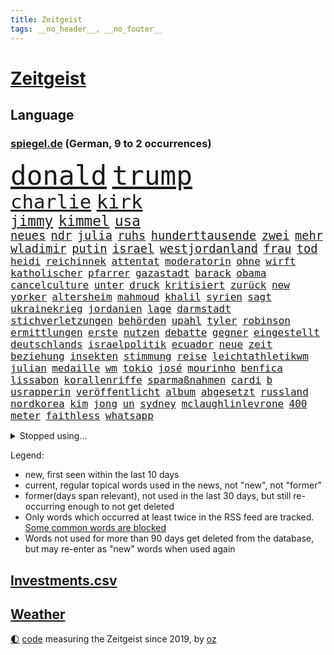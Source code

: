 ```yaml
---
title: Zeitgeist
tags: __no_header__, __no_footer__
---
```


# [Zeitgeist](https://oliz.io/zeitgeist/)

## Language

<h3><a href="https://www.spiegel.de" target="_blank">spiegel.de</a> (German, 9 to 2 occurrences)</h3>
<p style="font-family:monospace">
<span style="font-size:32pt"><a href="news_links.html#donald" class="current">donald</a></span>
<span style="font-size:32pt"><a href="news_links.html#trump" class="current">trump</a></span>
<br>
<span style="font-size:23pt"><a href="news_links.html#charlie" class="new">charlie</a></span>
<span style="font-size:23pt"><a href="news_links.html#kirk" class="new">kirk</a></span>
<br>
<span style="font-size:17pt"><a href="news_links.html#jimmy" class="current">jimmy</a></span>
<span style="font-size:17pt"><a href="news_links.html#kimmel" class="current">kimmel</a></span>
<span style="font-size:17pt"><a href="news_links.html#usa" class="current">usa</a></span>
<br>
<span style="font-size:14pt"><a href="news_links.html#neues" class="current">neues</a></span>
<span style="font-size:14pt"><a href="news_links.html#ndr" class="current">ndr</a></span>
<span style="font-size:14pt"><a href="news_links.html#julia" class="current">julia</a></span>
<span style="font-size:14pt"><a href="news_links.html#ruhs" class="current">ruhs</a></span>
<span style="font-size:14pt"><a href="news_links.html#hunderttausende" class="current">hunderttausende</a></span>
<span style="font-size:14pt"><a href="news_links.html#zwei" class="current">zwei</a></span>
<span style="font-size:14pt"><a href="news_links.html#mehr" class="current">mehr</a></span>
<span style="font-size:14pt"><a href="news_links.html#wladimir" class="current">wladimir</a></span>
<span style="font-size:14pt"><a href="news_links.html#putin" class="current">putin</a></span>
<span style="font-size:14pt"><a href="news_links.html#israel" class="current">israel</a></span>
<span style="font-size:14pt"><a href="news_links.html#westjordanland" class="current">westjordanland</a></span>
<span style="font-size:14pt"><a href="news_links.html#frau" class="current">frau</a></span>
<span style="font-size:14pt"><a href="news_links.html#tod" class="current">tod</a></span>
<br>
<span style="font-size:12pt"><a href="news_links.html#heidi" class="current">heidi</a></span>
<span style="font-size:12pt"><a href="news_links.html#reichinnek" class="current">reichinnek</a></span>
<span style="font-size:12pt"><a href="news_links.html#attentat" class="current">attentat</a></span>
<span style="font-size:12pt"><a href="news_links.html#moderatorin" class="current">moderatorin</a></span>
<span style="font-size:12pt"><a href="news_links.html#ohne" class="current">ohne</a></span>
<span style="font-size:12pt"><a href="news_links.html#wirft" class="current">wirft</a></span>
<span style="font-size:12pt"><a href="news_links.html#katholischer" class="current">katholischer</a></span>
<span style="font-size:12pt"><a href="news_links.html#pfarrer" class="current">pfarrer</a></span>
<span style="font-size:12pt"><a href="news_links.html#gazastadt" class="current">gazastadt</a></span>
<span style="font-size:12pt"><a href="news_links.html#barack" class="current">barack</a></span>
<span style="font-size:12pt"><a href="news_links.html#obama" class="current">obama</a></span>
<span style="font-size:12pt"><a href="news_links.html#cancelculture" class="new">cancelculture</a></span>
<span style="font-size:12pt"><a href="news_links.html#unter" class="current">unter</a></span>
<span style="font-size:12pt"><a href="news_links.html#druck" class="current">druck</a></span>
<span style="font-size:12pt"><a href="news_links.html#kritisiert" class="current">kritisiert</a></span>
<span style="font-size:12pt"><a href="news_links.html#zurück" class="current">zurück</a></span>
<span style="font-size:12pt"><a href="news_links.html#new" class="current">new</a></span>
<span style="font-size:12pt"><a href="news_links.html#yorker" class="current">yorker</a></span>
<span style="font-size:12pt"><a href="news_links.html#altersheim" class="new">altersheim</a></span>
<span style="font-size:12pt"><a href="news_links.html#mahmoud" class="current">mahmoud</a></span>
<span style="font-size:12pt"><a href="news_links.html#khalil" class="current">khalil</a></span>
<span style="font-size:12pt"><a href="news_links.html#syrien" class="current">syrien</a></span>
<span style="font-size:12pt"><a href="news_links.html#sagt" class="current">sagt</a></span>
<span style="font-size:12pt"><a href="news_links.html#ukrainekrieg" class="current">ukrainekrieg</a></span>
<span style="font-size:12pt"><a href="news_links.html#jordanien" class="current">jordanien</a></span>
<span style="font-size:12pt"><a href="news_links.html#lage" class="current">lage</a></span>
<span style="font-size:12pt"><a href="news_links.html#darmstadt" class="current">darmstadt</a></span>
<span style="font-size:12pt"><a href="news_links.html#stichverletzungen" class="current">stichverletzungen</a></span>
<span style="font-size:12pt"><a href="news_links.html#behörden" class="current">behörden</a></span>
<span style="font-size:12pt"><a href="news_links.html#upahl" class="new">upahl</a></span>
<span style="font-size:12pt"><a href="news_links.html#tyler" class="current">tyler</a></span>
<span style="font-size:12pt"><a href="news_links.html#robinson" class="new">robinson</a></span>
<span style="font-size:12pt"><a href="news_links.html#ermittlungen" class="current">ermittlungen</a></span>
<span style="font-size:12pt"><a href="news_links.html#erste" class="current">erste</a></span>
<span style="font-size:12pt"><a href="news_links.html#nutzen" class="current">nutzen</a></span>
<span style="font-size:12pt"><a href="news_links.html#debatte" class="current">debatte</a></span>
<span style="font-size:12pt"><a href="news_links.html#gegner" class="current">gegner</a></span>
<span style="font-size:12pt"><a href="news_links.html#eingestellt" class="current">eingestellt</a></span>
<span style="font-size:12pt"><a href="news_links.html#deutschlands" class="current">deutschlands</a></span>
<span style="font-size:12pt"><a href="news_links.html#israelpolitik" class="current">israelpolitik</a></span>
<span style="font-size:12pt"><a href="news_links.html#ecuador" class="current">ecuador</a></span>
<span style="font-size:12pt"><a href="news_links.html#neue" class="current">neue</a></span>
<span style="font-size:12pt"><a href="news_links.html#zeit" class="current">zeit</a></span>
<span style="font-size:12pt"><a href="news_links.html#beziehung" class="current">beziehung</a></span>
<span style="font-size:12pt"><a href="news_links.html#insekten" class="current">insekten</a></span>
<span style="font-size:12pt"><a href="news_links.html#stimmung" class="current">stimmung</a></span>
<span style="font-size:12pt"><a href="news_links.html#reise" class="current">reise</a></span>
<span style="font-size:12pt"><a href="news_links.html#leichtathletikwm" class="current">leichtathletikwm</a></span>
<span style="font-size:12pt"><a href="news_links.html#julian" class="current">julian</a></span>
<span style="font-size:12pt"><a href="news_links.html#medaille" class="current">medaille</a></span>
<span style="font-size:12pt"><a href="news_links.html#wm" class="current">wm</a></span>
<span style="font-size:12pt"><a href="news_links.html#tokio" class="current">tokio</a></span>
<span style="font-size:12pt"><a href="news_links.html#josé" class="current">josé</a></span>
<span style="font-size:12pt"><a href="news_links.html#mourinho" class="current">mourinho</a></span>
<span style="font-size:12pt"><a href="news_links.html#benfica" class="new">benfica</a></span>
<span style="font-size:12pt"><a href="news_links.html#lissabon" class="current">lissabon</a></span>
<span style="font-size:12pt"><a href="news_links.html#korallenriffe" class="new">korallenriffe</a></span>
<span style="font-size:12pt"><a href="news_links.html#sparmaßnahmen" class="current">sparmaßnahmen</a></span>
<span style="font-size:12pt"><a href="news_links.html#cardi" class="new">cardi</a></span>
<span style="font-size:12pt"><a href="news_links.html#b" class="current">b</a></span>
<span style="font-size:12pt"><a href="news_links.html#usrapperin" class="current">usrapperin</a></span>
<span style="font-size:12pt"><a href="news_links.html#veröffentlicht" class="current">veröffentlicht</a></span>
<span style="font-size:12pt"><a href="news_links.html#album" class="current">album</a></span>
<span style="font-size:12pt"><a href="news_links.html#abgesetzt" class="current">abgesetzt</a></span>
<span style="font-size:12pt"><a href="news_links.html#russland" class="current">russland</a></span>
<span style="font-size:12pt"><a href="news_links.html#nordkorea" class="current">nordkorea</a></span>
<span style="font-size:12pt"><a href="news_links.html#kim" class="current">kim</a></span>
<span style="font-size:12pt"><a href="news_links.html#jong" class="current">jong</a></span>
<span style="font-size:12pt"><a href="news_links.html#un" class="current">un</a></span>
<span style="font-size:12pt"><a href="news_links.html#sydney" class="current">sydney</a></span>
<span style="font-size:12pt"><a href="news_links.html#mclaughlinlevrone" class="new">mclaughlinlevrone</a></span>
<span style="font-size:12pt"><a href="news_links.html#400" class="current">400</a></span>
<span style="font-size:12pt"><a href="news_links.html#meter" class="current">meter</a></span>
<span style="font-size:12pt"><a href="news_links.html#faithless" class="new">faithless</a></span>
<span style="font-size:12pt"><a href="news_links.html#whatsapp" class="current">whatsapp</a></span>
</p>
<details>
<summary>Stopped using...</summary>
<p class="former" style="font-size:12pt">
corona(1793) kämpfte(1793) leichter(1792) schwarzen(1791) kurzem(1790) schneller(1790) statement(1790) bisherige(1789) krankenhäuser(1789) schleswigholstein(1789) sprache(1789) umfeld(1789) ard(1788) beispielen(1788) dauern(1788) egal(1788) kolumnist(1788) persönliche(1788) skandal(1788) ungewöhnlich(1788) übergriffe(1788) angeklagte(1787) arbeitsplatz(1787) kriminelle(1787) la(1787) lohnt(1787) versteigert(1787) willen(1787) 37(1786) berichte(1786) einstieg(1786) favoriten(1786) florian(1786) grad(1786) riss(1786) alkohol(1785) begleitet(1785) folgte(1785) geboren(1785) konflikte(1785) planeten(1785) cristiano(1784) gefährden(1784) ronaldo(1784) unbekannten(1784) versprochen(1784) entgegen(1783) hass(1783) starten(1783) vorübergehend(1783) weltweite(1783) 2016(1782) verschiebt(1782) anne(1781) demonstrationen(1781) kleines(1781) unterstützer(1781) wies(1781) endgültig(1780) ermöglichen(1780) geklärt(1780) lust(1780) tödlicher(1780) gemeldet(1779) inflation(1779) termin(1779) wähler(1779) zusammenhang(1779) null(1778) philipp(1778) beiträge(1777) englischen(1776) springt(1776) verbindet(1776) klären(1775) 32(1773) gesamten(1773) nerven(1773) aktivistin(1771) einschränkungen(1769) schnellen(1769) landete(1768) analysiert(1766) hoffnungen(1765) holocaust(1764) brach(1762) gelandet(1758) ältere(1758) hilfen(1755) verständnis(1752) günther(1740) konzert(1739) maschinen(1724) übrig(1600) interessen(1591) finanziert(1590) lehren(1547) kleidung(1528) volk(1527) verurteilung(1510) gestern(1482) stehlen(1463) gemeinschaft(1450) spiegelkorrespondent(1438) älteste(1427) einschätzungen(1420) magazin(1406) front(1371) waffenlieferungen(1343) fördern(1338) ring(1332) spektakel(1330) desto(1324) emotionalen(1307) 2014(1304) jennifer(1278) brandenburger(1267) iranische(1255) flüchten(1254) erlauben(1235) zentrale(1215) kaffee(1181) jugendlicher(1177) misshandelt(1174) grün(1166) entfernen(1154) hände(1116) gerechtfertigt(1094) nationaltrainer(1075) begegnung(1065) auszeichnung(1054) ulm(1028) steigern(999) verwendet(990) mag(980) landwirte(956) startups(948) islamistischen(945) schöner(938) kleinere(935) uefa(927) vermeintliche(927) loswerden(926) betreiben(901) angerichtet(885) kollidiert(882) 13jährige(880) glas(877) kleinflugzeug(873) fisch(861) urlauber(856) seltsame(847) gehandelt(831) lebensgefährlich(830) gelände(829) kurzer(816) sächsischen(809) rechtsextremer(807) festgestellt(800) langjährigen(795) warnungen(793) queere(790) erderwärmung(787) nahostkonflikt(774) netanyahus(761) kranke(749) genossen(747) digitalen(746) ausnahmezustand(742) alaska(741) goldenen(731) 24jährige(730) achtzigerjahren(719) zurückhaltend(713) verspottet(711) oppositionspolitiker(706) demokratischen(704) waffenruhe(698) 85(693) raumstation(692) gerechnet(690) mancherorts(675) klingen(662) influencerin(653) kostenlos(644) produzent(643) franzose(642) haftstrafen(642) bereichen(638) beleidigungen(631) zurückgekehrt(630) abgeordneter(620) umstrittenes(620) dorthin(615) zurückgewiesen(613) eilantrag(612) iss(608) passagier(596) audi(590) finanzielle(580) harvey(571) mats(570) offenbaren(570) gefälschte(568) hummels(566) mallorca(558) verzögern(554) sitze(551) möglichkeit(542) georg(538) überlassen(531) messerangriff(525) bgh(524) faktencheck(518) gesteht(514) getreten(511) fahrrad(510) elefanten(508) größtes(505) escooter(503) sticht(500) bräuchte(499) mischt(494) ablauf(493) versuchter(493) ungewollt(492) telekom(491) grenzkontrollen(489) besuchte(486) flüchtlingslager(483) sprecher(483) kryptowährung(481) liest(478) regensburg(470) gemessen(464) jeweils(463) stiegen(463) cartoonisten(462) palästinensern(462) schütze(462) regierungspartei(458) ereignisse(453) suchten(450) allmählich(449) nervös(447) gesteuert(440) enttäuschung(434) umsatz(433) unsicher(432) kümmern(431) zeug(431) strebt(430) extremen(427) feuert(427) eingebrochen(425) westküste(425) verfehlt(424) erschüttern(419) zerstörten(416) glaube(412) anruf(411) schwierigen(404) verstorben(402) merz'(401) 130(400) coronavirus(396) telefoniert(396) rechtsextrem(393) uspolitik(391) klimakonferenz(390) geheimdienste(389) northvolt(389) britin(385) one(384) liveblog(381) staatsoberhaupt(378) australische(375) gianni(374) infantino(374) parallelen(368) verbannt(368) schwedischen(367) ungewiss(361) trost(360) versorgen(358) überwacht(358) cem(356) özdemir(356) biografie(355) doku(354) feuerpause(354) teuersten(351) namibia(347) katastrophal(346) festgehalten(343) absolute(341) leipziger(341) 71(340) bastelt(340) erholung(340) bezos(337) sehnsucht(336) härteren(335) hof(333) morgens(331) unterschiedliche(330) mängel(329) green(328) mohamed(328) gemeinde(326) zulasten(326) paderborn(324) superkraft(323) brett(320) apps(318) traditionellen(317) gedenkt(316) kern(316) klubwm(316) aktueller(313) vorstellungen(311) dunkelheit(307) zunehmende(307) meteorologen(306) zustände(306) anfühlt(305) hauptdarsteller(304) auskommen(303) ultimatum(301) gefährdung(296) mittagessen(296) odessa(296) unterschiedlichen(296) weinstein(296) schadet(293) runden(292) überfallen(287) gefängnisstrafe(282) queeren(281) fraktionschef(279) zwingen(279) konferenz(273) trotzt(273) marius(272) verständigt(271) zehntausenden(270) südkoreas(269) 97(267) entfacht(266) begreifen(265) schlange(265) bielefeld(264) wirtz(260) bonn(258) vorläufig(258) brutaler(255) ordnung(253) bewusstlos(252) brad(252) chaotische(252) medizinischen(252) pitt(252) steffi(251) strategisch(250) skurrile(249) absolut(248) aktive(248) lieferung(248) südwesten(248) verwirrung(248) community(246) faktoren(246) mythos(245) natochef(244) schattenflotte(243) gefährdete(240) abgeschlossen(234) beliebtes(234) laura(233) unabhängiger(233) arte(232) trinkwasser(231) lieferten(228) re(228) rereportage(228) führerschein(227) übers(226) promille(223) wirtschaftsleistung(223) aufzunehmen(222) londons(222) tauchen(222) vage(222) begegnet(221) eurozone(221) grill(221) malen(221) zweites(221) massiver(220) mütterrente(220) angefeindet(219) bedauert(219) waldbränden(219) spiegelleser(218) atomkraftwerk(217) getrennte(216) bauch(215) besseres(215) gift(212) ushauptstadt(212) boykottiert(211) fifapräsident(211) berge(210) blog(210) einzuschränken(209) fußgänger(209) massenentlassungen(209) vorbereitungen(209) interviews(208) ostdeutsche(208) ruhm(208) wilder(207) dazwischen(206) weltspitze(206) 1945(204) nützt(202) entscheidender(200) liveanalyse(199) aschaffenburg(198) steuererklärung(198) kapitel(197) stürmen(197) fedchef(196) universitäten(195) berechnung(194) sicherer(194) voice(194) cannes(192) zugenommen(189) darfur(188) eingestochen(188) heißer(188) friedensabkommen(185) ulrich(184) ausrücken(181) gazakonflikt(181) usvizepräsident(181) benutzt(180) karlheinz(180) tiefsten(180) verschwindet(180) gefangenenaustausch(179) lahme(179) barbara(178) dokumentarfilm(178) warfen(177) grok(175) demokratischer(172) mexikanischen(172) schiebt(172) steuergeld(172) zecken(172) küstenwache(171) vorantreiben(171) bestsellerautorin(170) bröckelt(170) vernichten(169) verarbeitet(167) verpflichtungen(167) wahlkreis(167) bestehenden(166) ansatz(165) gerichtet(165) haifa(165) prozesse(165) ungewöhnliches(165) linda(164) toronto(164) sammlung(163) spätestens(163) übung(163) enfant(162) terrible(162) unterliegen(162) extennisstar(161) repräsentative(161) ron(160) pokalfinale(159) benannt(158) nutzten(158) wandte(158) inspirieren(157) kretschmann(157) neapel(157) winfried(157) 1995(156) wartezeiten(156) anerkannt(155) flüsse(155) miguel(155) teufel(155) bauer(154) amazonasgebiet(153) cincinnati(153) wertlos(152) besprechen(151) geldern(151) verabschiedete(150) aufgegriffen(149) covid(149) heldin(149) angezündet(148) begleiten(148) begriffe(148) einseitiges(148) hurra(148) ukrainegespräche(148) warschau(148) abtreibungsrecht(147) chatbots(147) ernennt(147) urteilte(147) c(146) fähig(146) sperrung(146) stürme(146) wetterte(146) boykott(145) 61(144) gletscher(144) schmelzen(144) wirtschaftlicher(144) kündigten(143) amtsvorgänger(142) breite(142) vorlesen(142) chan(141) weitaus(141) pünktlicher(140) klang(139) nürnberger(139) strompreise(137) leinwand(135) sturzfluten(135) verehrt(135) spontan(134) abwechslung(133) bewegenden(133) seltenheit(133) kremlherrscher(132) sofortiger(132) 8500(131) begünstigt(131) arminia(130) genf(130) masters(130) erwerb(129) summen(129) wassersparen(129) überfüllte(129) präsidentschaftskandidat(128) vorfeld(128) anja(127) kalifornische(127) norddeutsche(127) weiterspielen(127) information(126) irreführende(126) rädern(126) street(126) wachsendes(126) coman(125) eindeutige(125) thiel(125) unruhen(125) erkenntnis(124) gedächtnis(124) jackie(124) rüstungsgüter(124) bewährungsstrafen(123) graffiti(123) telegram(121) vereinbarte(121) 87(120) treue(120) fischen(119) ronald(119) turniere(119) feier(118) joel(118) kathedrale(118) fremden(117) beantragen(116) dahin(116) ferien(116) laune(116) barça(115) kaschmir(115) aß(114) bundesstaaten(114) cochef(114) magath(114) susanne(114) usjustizministerium(114) notenbankchef(113) schleppend(113) uswirtschaft(113) verletzen(113) einflussreichsten(112) vorfahren(112) 1998(111) eingehandelt(111) zigaretten(111) bewusstlosigkeit(110) fußballerin(110) stadtverwaltung(110) gewohnheit(109) 400000(108) gewähren(108) terroranschlag(108) beilegen(107) einziger(107) missverständnis(107) routen(107) teures(107) benehmen(106) territoriale(106) waldbrandes(106) überwunden(106) ankündigung(105) landesgrenzen(105) befeuert(104) bestimmter(104) csd(104) schulsystem(104) schwarzer(104) ansturm(103) blamage(103) blitz(103) kleidungsstück(103) mythen(103) renten(103) spdbundestagsfraktion(103) unangenehme(103) bestände(102) anrufer(101) bell(101) annkatrin(100) femizid(100) denke(99) hebel(99) vi(99) dachten(98) bucht(97) forschen(97) grillen(97) ukrainetreffen(97) verstärkung(96) mitreißend(95) mordfall(95) duo(94) gefürchteten(94) untersagen(94) kaufte(93) miene(93) plagegeister(93) vermüllte(93) anrufen(92) anwesend(92) party(92) regenbogenflagge(92) schlechtes(92) tasche(92) vollzeit(92) 320(91) 739(91) nächtlichen(91) prominenz(91) sonnencreme(91) elektronisches(90) importiert(90) schlussstrich(90) spucken(90) transformation(90) verschwörungstheorien(90) internetzugang(89) juristen(89) rückenwind(89) staatsdiener(89) eigenheim(88) mähroboter(88) seele(88) tasse(88) brasilianischen(87) erstickt(87) küchenmesser(87) mitarbeitenden(87) pitzke(87) vorfreude(87) zugeständnissen(87) cnn(86) kippe(86) notlanden(86) optimismus(86) population(86) recycling(86) auszubauen(85) bronzestatue(85) chancengleichheit(85) feierlichen(85) koblenz(85) leuchtturm(85) passau(85) schaue(85) verstand(85) weltbühne(85) westdeutschen(85) geklaut(84) geschlechterrollen(84) keymer(84) rasant(84) schachspieler(84) schadensbegrenzung(84) städtetrip(84) umgestellt(84) basketballnationalspielerin(83) christopher(83) hinein(83) millionär(83) priester(83) tropischer(83) wnba(83) batteriezellhersteller(82) easyjet(82) gerede(82) hilfsgüter(82) jim(82) moralisch(82) renée(82) skulptur(82) apparat(81) außenministeriums(81) daheim(81) hsvpräsident(81) infos(81) richardson(81) topdiplomat(81) beratung(80) bizarren(80) buchbar(80) dorfes(80) emobilität(80) fotografie(80) stiften(80) texten(80) vergisst(80) energiekosten(79) gegessen(79) marcandré(79) stegen(79) ter(79) anwärter(78) erwürgt(78) labourregierung(78) lieblingswort(78) mittelalterliche(78) papiere(78) zehnjährigen(78) explodieren(77) ideologisch(77) lok(77) prosor(77) saudis(77) trainers(77) volksfest(77) bern(76) drogenszene(76) sportlern(76) goldman(75) knobloch(75) sachs(75) verursachte(75) übertragen(75) geologe(74) life(74) spezielles(74) trottel(74) dumm(73) hauseigentümer(73) nordeuropa(73) pilger(73) primaten(73) schwingt(73) therapeutin(73) verstorbener(73) verstreut(73) championsleaguesieger(72) gewaltbereite(72) heilbronn(72) kampffahrzeuge(72) kurzschluss(72) spiegelkorrespondenten(72) unzureichend(72) entkriminalisierung(71) fußballtransferticker(71) justus(71) ligen(71) südamerikanische(71) verpuffung(71) vornehmen(71) weltrangliste(71) yorks(71) dna(70) gustavo(70) helsinki(70) hermann(70) marokko(70) petro(70) queer(70) williamson(70) ausgebüxtes(69) billy(69) dummen(69) extras(69) implantat(69) nannten(69) durchschnittliche(68) innere(68) pirmasens(68) verwundete(68) anwohnern(67) fortzusetzen(67) hilflosigkeit(67) hitzewelle(67) klarkommen(67) marina(67) trinkt(67) unterschätzte(67) badenwürttembergs(66) bedrohlich(66) brüchig(66) fabriken(66) tigerbabys(66) bedürfnisse(65) hochstaplerin(65) letzterer(65) litauische(65) peiniger(65) schaulustige(65) tweets(65) tätig(65) uribe(65) canberra(64) genehmigte(64) lampedusa(64) mathias(64) spieletipps(64) verschrecken(64) zonen(64) altersgrenze(63) amazongründer(63) befasst(63) eventuell(63) gebüsch(63) gesperrten(63) ‒(63) geschüttelt(62) hetze(62) positiver(62) prinzip(62) schlimmeres(62) bratwurst(61) grundfesten(61) militärhilfe(61) ausfechten(60) ausschreibung(60) bahnübergang(60) crewmitglieder(60) dreijährigen(60) freibad(60) regie(60) zugverkehr(60) 120000(59) finanzamt(59) gelockt(59) neunjährigen(59) pam(59) ramos(59) schrieben(59) sicherheitslage(59) atombombe(58) horror(58) pannen(58) strand(58) nashörner(57) reumütig(57) verdrängt(57) westlichen(57) days(56) dienstleistungen(56) sensible(56) ulli(56) 39(55) alisha(55) hochbegabte(55) lehmann(55) ringt(55) socialmediaverbot(55) 2031(54) gruppenphase(54) planlosigkeit(54) steuerprüfungen(54) weltmarke(54) antony(53) armenien(53) befrieden(53) forschungen(53) heruntergefahren(53) patriarchat(53) tiktoker(53) borg(52) drogenkartelle(52) entsprechend(52) høiby(52) mettemarit(52) rekordhoch(52) versöhnt(52) zerteilt(52) aserbaidschan(51) badegäste(51) best(51) südeuropa(51) verärgert(51) ausnahmespieler(50) brisanten(50) natürliche(50) tierpark(50) todesfällen(50) abos(49) beansprucht(49) fahrschule(49) féréba(49) gewaltsam(49) koné(49) sauberkeit(49) ausstrahlen(48) deepseek(48) diva(48) dynamik(48) hat's(48) insolventen(48) krokodil(48) rotenburg(48) selbstbewusster(48) volkswirtschaften(48) berufseinsteiger(47) holland(47) unnachgiebig(47) erfurt(46) fußballstar(46) geheimdienstinformationen(46) champagner(44) diogo(44) fiese(44) jota(44) nachzahlungen(44) packendes(44) schwor(44) bemühen(43) gründlich(43) knallt(43) kulturelle(43) neuseelands(43) nils(43) akw(42) aussprechen(42) christin(42) chrupalla(42) feilen(42) izmir(42) sommerliche(42) tennisturnier(42) verbotenen(42) willkür(42) 78(41) heimlicher(41) sturzflut(41) dorsten(40) gianluigi(40) gwinn(40) lebensbedrohlich(40) vernunft(40) ärztlich(40) hitzebeschwerden(39) kukies(39) köhler(39) psychiatrischen(39) ware(39) abstimmungen(38) afdchef(38) anzeichen(38) erlässt(38) initiatoren(38) kreislaufprobleme(38) parteizentrale(38) rakers(38) angstschweiß(37) carolina(37) from(37) gesellschaftliche(37) haustiere(37) nächtlichem(37) sofortige(37) eskalierten(36) gedanke(36) gittens(36) pasta(36) boxkampf(35) dormagen(35) eigenschaft(35) export(35) feuerwerk(35) offenbach(35) wahrhaben(35) weltranglistenerste(35) bekennen(34) bernd(34) guttut(34) nius(34) swatch(34) aufwendige(33) bildschirme(33) erstellen(33) jva(33) mobil(33) nordwesten(33) rettungsversuch(33) transfernews(33) befürworter(32) frauchen(32) friedensnobelpreis(32) gewittern(32) schönzureden(32) usedom(32) bergretter(31) bitcoin(31) bondi(31) judith(31) schulkinder(31) ungewöhnlicher(31) winzig(31) zensur(31) aufprall(30) bikini(30) elfmeterschießen(30) enthüllen(30) frauke(30) polizeieinsätze(30) schutzwall(30) 14000(29) abtreibungen(29) ausgebüxt(29) harmlosen(29) präsidentengattin(29) schmerzhafte(29) sympathie(29) taufen(29) boten(28) erliegen(28) ersatzbus(28) filmten(28) friedensdeal(28) gäbe(28) lastwagen(28) schätzen(28) siebziger(28) weiterführen(28) zehnmal(28) anhalten(27) chatgpthersteller(27) erdrutsche(27) escooterunfall(27) niederländischer(27) stigmatisiert(27) unerwünscht(27) wasserqualität(27) wüste(27) alexandre(26) empfinde(26) herstellung(26) millionenstrafe(26) oslo(26) rivalin(26) salvini(26) sexualstraftäters(26) wachmann(26) ekitiké(25) forest(25) neckar(25) william(25) bo(24) brady(24) kultfigur(24) monica(24) stellwerk(24) zusagen(24) breitete(23) geboten(23) hirnerkrankung(23) miller(23) festspiele(22) festspielen(22) gespeichert(22) gräben(22) passenden(22) weichen(22) übereinstimmenden(22) berger(21) b’tselem(21) cambridge(21) date(21) mattia(21) schmetterlinge(21) spendete(21) deutete(20) firmengelände(20) nachbarstaaten(20) ständigen(20) briefe(19) clown(19) drückt(19) manching(19) epsteinaffäre(18) ferngesteuerte(18) ghislaine(18) gleitschirmflug(18) heben(18) journalistinnen(18) maxwell(18) peterording(18) sankt(18) unfallort(18) vermeintliches(18) abhalten(17) vogue(17) zuschneiden(17) belarussischen(16) dreißig(16) kritikers(16) nass(15) römer(15) tödliches(15) vorfällen(15) afdkandidat(13) anleger(13) aufrichtig(13) berechtigt(13) bergrettung(13) jason(13) momoa(13) sonnenlicht(13) texanische(13) bundeskanzlerin(12) gate(12) gequält(12) patzer(12) tätern(12) verzögerten(12) vierköpfige(12) altman(11) auszutragen(11) durchführen(11) enttäuschende(11) palantir(11) platte(11) polizeisoftware(11) reid(11) sam(11) schwache(11) strafverfahren(11) waffenexporten(11)
</p>
</details>
<p>Legend:
<ul>
<li><span class="new">new</span>, first seen within the last 10 days</li>
<li><span class="current">current</span>, regular topical words used in the news, not "new", not "former"</li>
<li><span class="former">former(days span relevant)</span>, not used in the last 30 days, but still re-occurring enough to not get deleted</li>
<li>Only words which occurred at least twice in the RSS feed are tracked. <a href="language/filters.py">Some common words are blocked</a></li>
<li>Words not used for more than 90 days get deleted from the database, but may re-enter as "new" words when used again</li>
</ul>
</p>

## [Investments](investments.html)[.csv](investments.csv)

## [Weather](weather.html)

<footer>
<a href="javascript:toggleTheme()" class="nav">🌓</a>
<a href="https://github.com/ooz/zeitgeist">code</a> measuring the Zeitgeist since 2019, by <a href="https://oliz.io">oz</a>
</footer>
